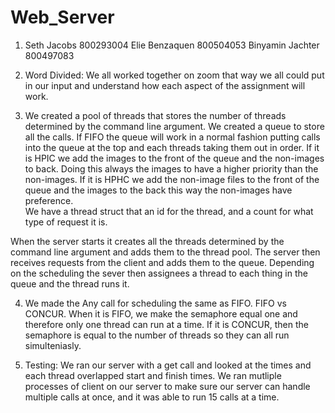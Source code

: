 # Web_Server
1)	Seth Jacobs 800293004 Elie Benzaquen 800504053 Binyamin Jachter 800497083


2)	Word Divided: We all worked together on zoom that way we all could put in our input and understand how each aspect of the assignment will work. 

3)	We created a pool of threads that stores the number of threads determined by the command line argument. 
We created a queue to store all the calls. If FIFO the queue will work in a normal fashion putting calls into the queue at the top and each threads taking them out in order. If it is HPIC we add the images to the front of the queue and the non-images to back. Doing this always the images to have a higher priority than the non-images. If it is HPHC we add the non-image files to the front of the queue and the images to the back this way the non-images have preference.    
We have a thread struct that an id for the thread, and a count for what type of request it is. 

When the server starts it creates all the threads determined by the command line argument and adds them to the thread pool. The server then receives requests from the client and adds them to the queue. Depending on the scheduling the sever then assignees a thread to each thing in the queue and the thread runs it. 


4)	We made the Any call for scheduling the same as FIFO. 
FIFO vs CONCUR.  When it is FIFO, we make the semaphore equal one and therefore only one thread can run at a time. If it is CONCUR, then the semaphore is equal to the number of threads so they can all run simulteniasly. 


5) Testing:
We ran our server with a get call and looked at the times and each thread overlapped start and finish times. 
We ran mutliple processes of client on our server to make sure our server can handle multiple calls at once, and it was able to run 15 calls at a time. 
